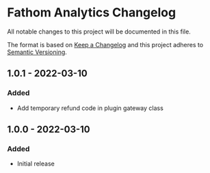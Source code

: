# Fathom Analytics Changelog

All notable changes to this project will be documented in this file.

The format is based on [Keep a Changelog](http://keepachangelog.com/) and this project adheres to [Semantic Versioning](http://semver.org/).

## 1.0.1 - 2022-03-10
### Added
- Add temporary refund code in plugin gateway class

## 1.0.0 - 2022-03-10
### Added
- Initial release
